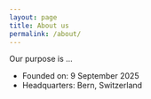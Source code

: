 ```yaml
---
layout: page
title: About us
permalink: /about/
---
```


Our purpose is ...
- Founded on: 9 September 2025
- Headquarters: Bern, Switzerland

